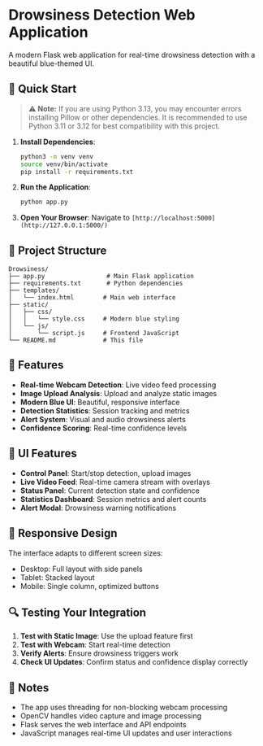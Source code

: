# Drowsiness Detection Web Application

A modern Flask web application for real-time drowsiness detection with a beautiful blue-themed UI.

## 🚀 Quick Start

> **⚠️ Note:**
> If you are using Python 3.13, you may encounter errors installing Pillow or other dependencies. It is recommended to use Python 3.11 or 3.12 for best compatibility with this project.

1. **Install Dependencies**:

   ```bash
   python3 -m venv venv
   source venv/bin/activate
   pip install -r requirements.txt
   ```

2. **Run the Application**:

   ```bash
   python app.py
   ```

3. **Open Your Browser**:
   Navigate to `[http://localhost:5000](http://127.0.0.1:5000/)`

## 📁 Project Structure

```
Drowsiness/
├── app.py                 # Main Flask application
├── requirements.txt       # Python dependencies
├── templates/
│   └── index.html        # Main web interface
├── static/
│   ├── css/
│   │   └── style.css     # Modern blue styling
│   └── js/
│       └── script.js     # Frontend JavaScript
└── README.md             # This file
```

## 🎯 Features

- **Real-time Webcam Detection**: Live video feed processing
- **Image Upload Analysis**: Upload and analyze static images
- **Modern Blue UI**: Beautiful, responsive interface
- **Detection Statistics**: Session tracking and metrics
- **Alert System**: Visual and audio drowsiness alerts
- **Confidence Scoring**: Real-time confidence levels

## 🎨 UI Features

- **Control Panel**: Start/stop detection, upload images
- **Live Video Feed**: Real-time camera stream with overlays
- **Status Panel**: Current detection state and confidence
- **Statistics Dashboard**: Session metrics and alert counts
- **Alert Modal**: Drowsiness warning notifications

## 📱 Responsive Design

The interface adapts to different screen sizes:

- Desktop: Full layout with side panels
- Tablet: Stacked layout
- Mobile: Single column, optimized buttons

## 🔍 Testing Your Integration

1. **Test with Static Image**: Use the upload feature first
2. **Test with Webcam**: Start real-time detection
3. **Verify Alerts**: Ensure drowsiness triggers work
4. **Check UI Updates**: Confirm status and confidence display correctly

## 📝 Notes

- The app uses threading for non-blocking webcam processing
- OpenCV handles video capture and image processing
- Flask serves the web interface and API endpoints
- JavaScript manages real-time UI updates and user interactions

